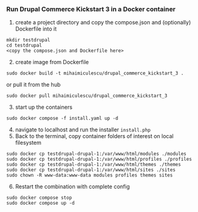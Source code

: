 ### Run Drupal Commerce Kickstart 3 in a Docker container ###

1. create a project directory and copy the compose.json and (optionally) Dockerfile into it
```
mkdir testdrupal
cd testdrupal
<copy the compose.json and Dockerfile here>
```
2. create image from Dockerfile
```
sudo docker build -t mihaimiculescu/drupal_commerce_kickstart_3 .
```
or pull it from the hub
```
sudo docker pull mihaimiculescu/drupal_commerce_kickstart_3
```
3. start up the containers
```
sudo docker compose -f install.yaml up -d
```
4. navigate to localhost and run the installer `install.php`
5. Back to the terminal, copy container folders of interest on local filesystem
```
sudo docker cp testdrupal-drupal-1:/var/www/html/modules ./modules
sudo docker cp testdrupal-drupal-1:/var/www/html/profiles ./profiles
sudo docker cp testdrupal-drupal-1:/var/www/html/themes ./themes
sudo docker cp testdrupal-drupal-1:/var/www/html/sites ./sites
sudo chown -R www-data:www-data modules profiles themes sites
```
6. Restart the combination with complete config
```
sudo docker compose stop
sudo docker compose up -d
```
